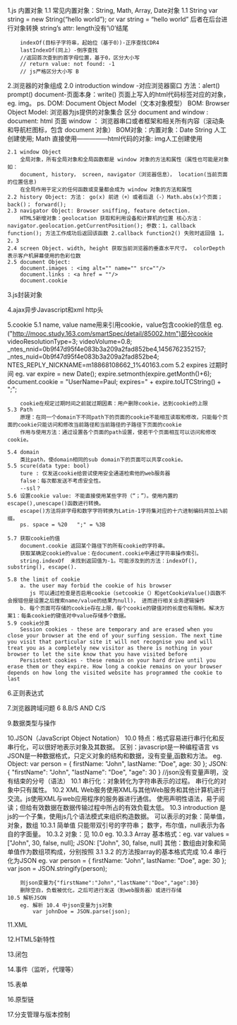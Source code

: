 1.js 内置对象
    1.1 常见内置对象：String, Math, Array, Date对象
    1.1 String
        var string = new String(“hello world”); or var string = “hello world” 后者在后台进行对象转换
        string’s attr: length没有’\0’结尾

        indexOf(目标子字符串，起始位（基于0）)-正序查找CDR4
        lastIndexOf(同上）-倒序查找
        //返回首次查到的首字母位置，基于0，区分大小写
        // return value: not found: -1
        // js严格区分大小写 B

2.浏览器的对象组成
    2.0 introduction
        window -对应浏览器窗口 方法：alert() prompt()
        document-页面本身：write()
        页面上写入的html代码标签对应的对象，eg. img。
        ps.
        DOM: Document Object Model（文本对象模型）
        BOM: Browser Object Model: 浏览器为js提供的对象集合
        区分 document and window :
        document: html 页面
        window ： 浏览器串口或者框架和相关所有内容（滚动条和导航栏图标，包含 document 对象）
        BOM对象：内置对象：Date String 人工创建使用; Math 直接使用—————html代码的对象: img人工创建使用

    2.1 window Object
        全局对象，所有全局对象和全局函数都是 window 对象的方法和属性（属性也可能是对象如：
        document, history， screen, navigator（浏览器信息）， location(当前页面的位置信息)
        在全局作用于定义的任何函数或变量都会成为 window 对象的方法和属性
    2.2 history Object: 方法： go(x) 前进（+）或者后退（-）Math.abs(x)个页面； back()； forward();
    2.3 navigator Object: Browser sniffing, feature detection.
        HTML5新增对象：geolocation 获取和利用设备和计算机的位置 核心方法：navigator.geolocation.getCurrentPosition(); 参数：1，callback function(); 方法工作成功后返回该函数 2.callback function2() 失败时返回值 1，2，3
    2.4 screen Object. width, height 获取当前浏览器的垂直水平尺寸。 colorDepth表示客户机屏幕使用的色彩位数
    2.5 document Object:
        document.images : <img alt="" name="" src=""/>
        document.links : <a href = ""/>
        document.cookie

3.js封装对象

4.ajax异步Javascript和xml
    http头

5.cookie
    5.1 name, value
        name用来引用cookie，value包含cookie的信息
        eg.("http://mooc.study.163.com/smartSpec/detail/85002.htm")部分cookie
        videoResolutionType=3; videoVolume=0.8; _ntes_nnid=0b9f47d95f4e083b3a209a2fad852be4,1456762352157; _ntes_nuid=0b9f47d95f4e083b3a209a2fad852be4; NTES_REPLY_NICKNAME=m18868108662_1%40163.com
    5.2 expires 过期时间
        eg.
        var expire = new Date();
        expire.setmonth(expire.getMonth()+6);
        document.cookie = "UserName=Paul; expires=" + expire.toUTCString() + ";";

        cookie在规定过期时间之前就过期因素：用户删除cookie，达到cookie的上限
    5.3 Path
        原理：在同一个domain下不同path下的页面的cookie不能相互读取和修改，只能每个页面的cookie只能访问和修改当前路径和当前路径的子路径下页面的cookie
        作用与使用方法：通过设置各个页面的path设置，使若干个页面相互可以访问和修改cookie。

    5.4 domain
        类比path，使domain相同的sub domain下的页面可以共享cookie。
    5.5 scure(data type: bool)
        ture : 仅发送cookie给尝试使用安全通道检索他的web服务器
        false：每次都发送不考虑安全性。
        --ssl？
    5.6 设置cookie value: 不能直接使用某些字符（“；”）。使用内置的escape(),unescape()函数进行转换。
        escape()方法将非字母和数字字符转换为Latin-1字符集对应的十六进制编码并加上%前缀。
        ps. space = %20   ";" = %3B

    5.7 获取cookie的值
        document.cookie 返回某个路径下的所有cookie的字符串。
        获取某确定cookie的value：在document.cookie中通过字符串操作索引。
        string.indexOf  未找到返回值为-1。可能涉及到的方法：indexOf(), substring(), escape().

    5.8 the limit of cookie
        a. the user may forbid the cookie of his browser
           js 可以通过检查是否启用cookie（setcookie（）和getCookieValue()函数不会报错但是设置之后搜索name/value的结果为null)， 进而进行相关业务逻辑操作
        b. 每个页面可存储的cookie存在上限，每个cookie的键值对的长度也有限制。解决方案1：每条cookie的键值对中value存储多个数据。
    5.9 cookie分类
        Session cookies - these are temporary and are erased when you close your browser at the end of your surfing session. The next time you visit that particular site it will not recognise you and will treat you as a completely new visitor as there is nothing in your browser to let the site know that you have visited before
        Persistent cookies - these remain on your hard drive until you erase them or they expire. How long a cookie remains on your browser depends on how long the visited website has programmed the cookie to last
6.正则表达式

7.浏览器跨域问题
6
8.B/S AND C/S

9.数据类型与操作

10.JSON（JavaScript Object Notation）
    10.0 特点：格式容易进行串行化和反串行化，可以很好地表示对象及其数据。
         区别：javascript是一种编程语言 vs JSON是一种数据格式，只定义对象的结构和数据，没有变量,函数和方法。
         eg.
         Object:
         var person = {
            firstName: "John",
            lastName: "Doe",
            age: 30
         };
         JSON:
         {
            "firstName": "John",
            "lastName": "Doe",
            "age": 30
         }
         //json没有变量声明，没有结束的分号（语法）
    10.1 串行化：对象转化为字符串表示的过程。
        串行化的对象中只有属性。
    10.2 XML
        Web服务使用XML与其他Web服务和其他计算机进行交流。js使用XML与web应用程序的服务器进行通信。
        使用声明性语法，易于阅读；但给有效数据在数据传输过程中所占的有效负载太低。
    10.3 introduction
        是js的一个子集，使用js几个语法模式来组织构造数据。
        可以表示的对象：简单值，对象，数组
        10.3.1 简单值
            只能带双引号的字符串；
            数字，布尔值，null表示为各自的字面量。
        10.3.2 对象：见 10.0 eg.
        10.3.3 Array
            基本格式：eg.
                var values = ["John", 30, false, null];
                JSON: ["John", 30, false, null]
            其他：数组由对象和简单值作为数组项构成，分别按照 3.1 3.2 的方法按array的基本格式完成
    10.4 串行化为JSON
        eg.
        var person = {
            firstName: "John",
            lastName: "Doe",
            age: 30
        };
        var json = JSON.stringify(person);

        则json变量为{"firstName":"John","lastName":"Doe","age":30}
        删除空白，负载被优化，之后可进行发送（到web服务器）或进行存储
    10.5 解析JSON
        eg. 解析 10.4 中json变量为js对象
            var johnDoe = JSON.parse(json);

11.XML

12.HTML5新特性

13.闭包

14.事件（监听，代理等）

15.表单

16.原型链

17.分支管理与版本控制
